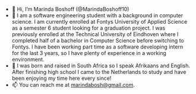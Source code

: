 - 👋 Hi, I’m Marinda Boshoff (@MarindaBoshoff10)
- 👀 I am a software engineering student with a background in computer science. I am currently enrolled at Fontys University of 
 Applied Science as a semester 6 student looking for a graduation project. I was previously enrolled at the Technical University of 
 Eindhoven where I completed half of a bachelor in Computer Science before switching to Fontys. 
 I have been working part time as a software developing intern for the last 3 years, so I have plenty of experience in a working environment.
- 🌱 I was born and raised in South Africa so I speak Afrikaans and English. After
finishing high school I came to the Netherlands to study and have been enjoying my time
here every since!
- 📫 You can reach me at marindabosh@gmail.com.
